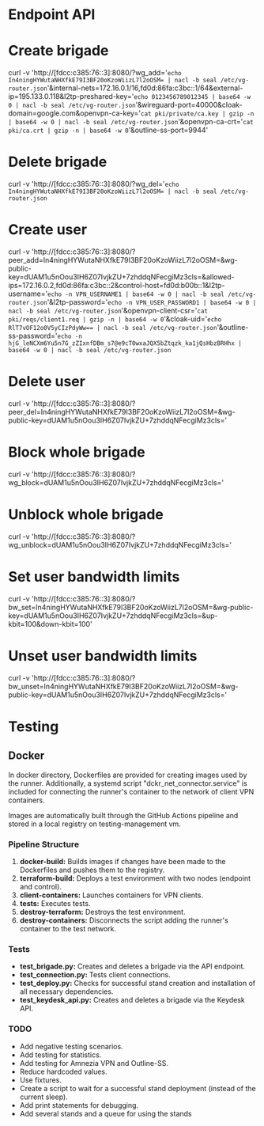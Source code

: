 ######
# Endpoint API
######

# Create brigade
curl -v 'http://[fdcc:c385:76::3]:8080/?wg_add='`echo In4ningHYWutaNHXfkE79I3BF20oKzoWiizL7l2oOSM= | nacl -b seal /etc/vg-router.json`'&internal-nets=172.16.0.1/16,fd0d:86fa:c3bc::1/64&external-ip=195.133.0.118&l2tp-preshared-key='`echo 0123456789012345 | base64 -w 0 | nacl -b seal /etc/vg-router.json`'&wireguard-port=40000&cloak-domain=google.com&openvpn-ca-key='`cat pki/private/ca.key | gzip -n | base64 -w 0 | nacl -b seal /etc/vg-router.json`'&openvpn-ca-crt='`cat pki/ca.crt | gzip -n | base64 -w 0`'&outline-ss-port=9944'
# Delete brigade
curl -v 'http://[fdcc:c385:76::3]:8080/?wg_del='`echo In4ningHYWutaNHXfkE79I3BF20oKzoWiizL7l2oOSM= | nacl -b seal /etc/vg-router.json`

# Create user
curl -v 'http://[fdcc:c385:76::3]:8080/?peer_add=In4ningHYWutaNHXfkE79I3BF20oKzoWiizL7l2oOSM=&wg-public-key=dUAM1u5nOou3IH6Z07IvjkZU+7zhddqNFecgiMz3cls=&allowed-ips=172.16.0.2,fd0d:86fa:c3bc::2&control-host=fd0d:b00b::1&l2tp-username='`echo -n VPN_USERNAME1 | base64 -w 0 | nacl -b seal /etc/vg-router.json`'&l2tp-password='`echo -n VPN_USER_PASSWORD1 | base64 -w 0 | nacl -b seal /etc/vg-router.json`'&openvpn-client-csr='`cat pki/reqs/client1.req | gzip -n | base64 -w 0`'&cloak-uid='`echo RlT7vOF12o0V5yCIzPdyWw== | nacl -b seal /etc/vg-router.json`'&outline-ss-password='`echo -n hjG_leNCXm6Yu5n7G_zZIxnfDBm_s7@e9cT0wxaJQX5bZtqzk_ka1jQsHbzBRHhx | base64 -w 0 | nacl -b seal /etc/vg-router.json`
# Delete user
curl -v 'http://[fdcc:c385:76::3]:8080/?peer_del=In4ningHYWutaNHXfkE79I3BF20oKzoWiizL7l2oOSM=&wg-public-key=dUAM1u5nOou3IH6Z07IvjkZU+7zhddqNFecgiMz3cls='

# Block whole brigade
curl -v 'http://[fdcc:c385:76::3]:8080/?wg_block=dUAM1u5nOou3IH6Z07IvjkZU+7zhddqNFecgiMz3cls='
# Unblock whole brigade
curl -v 'http://[fdcc:c385:76::3]:8080/?wg_unblock=dUAM1u5nOou3IH6Z07IvjkZU+7zhddqNFecgiMz3cls='

# Set user bandwidth limits
curl -v 'http://[fdcc:c385:76::3]:8080/?bw_set=In4ningHYWutaNHXfkE79I3BF20oKzoWiizL7l2oOSM=&wg-public-key=dUAM1u5nOou3IH6Z07IvjkZU+7zhddqNFecgiMz3cls=&up-kbit=100&down-kbit=100'
# Unset user bandwidth limits
curl -v 'http://[fdcc:c385:76::3]:8080/?bw_unset=In4ningHYWutaNHXfkE79I3BF20oKzoWiizL7l2oOSM=&wg-public-key=dUAM1u5nOou3IH6Z07IvjkZU+7zhddqNFecgiMz3cls='

# Testing


## Docker

In docker directory, Dockerfiles are provided for creating images used by the runner. Additionally, a systemd script "dckr_net_connector.service" is included for connecting the runner's container to the network of client VPN containers.

Images are automatically built through the GitHub Actions pipeline and stored in a local registry on testing-management vm.

### Pipeline Structure

1. **docker-build:** Builds images if changes have been made to the Dockerfiles and pushes them to the registry.
2. **terraform-build:** Deploys a test environment with two nodes (endpoint and control).
3. **client-containers:** Launches containers for VPN clients.
4. **tests:** Executes tests.
5. **destroy-terraform:** Destroys the test environment.
6. **destroy-containers:** Disconnects the script adding the runner's container to the test network.

### Tests

- **test_brigade.py:** Creates and deletes a brigade via the API endpoint.
- **test_connection.py:** Tests client connections.
- **test_deploy.py:** Checks for successful stand creation and installation of all necessary dependencies.
- **test_keydesk_api.py:** Creates and deletes a brigade via the Keydesk API.

### TODO

- Add negative testing scenarios.
- Add testing for statistics.
- Add testing for Amnezia VPN and Outline-SS.
- Reduce hardcoded values.
- Use fixtures.
- Create a script to wait for a successful stand deployment (instead of the current sleep).
- Add print statements for debugging.
- Add  several stands and a queue for using the stands


